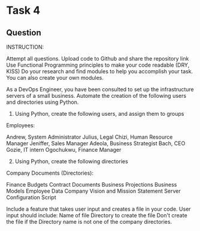 # Task 4

## Question
INSTRUCTION: 

Attempt all questions. Upload code to Github and share the repository link
Use Functional Programming principles to make your code readable (DRY, KISS)
Do your research and find modules to help you accomplish your task. You can also create your own modules.

 As a DevOps Engineer, you have been consulted to set up the infrastructure servers of a small business. Automate the creation of the following users and directories using Python. 

1. Using Python, create the following users, and assign them to groups

Employees:

Andrew, System Administrator
Julius, Legal
Chizi, Human Resource Manager
Jeniffer, Sales Manager
Adeola, Business Strategist
Bach, CEO
Gozie, IT intern
Ogochukwu, Finance Manager 

2. Using Python, create the following directories

Company Documents (Directories):

Finance Budgets
Contract Documents
Business Projections
Business Models
Employee Data
Company Vision and Mission Statement
Server Configuration Script
 
Include a feature that takes user input and creates a file in your code. User input should include: 
Name of file
Directory to create the file
Don't create the file if the Directory name is not one of the company directories.